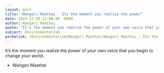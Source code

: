 ```yaml
---
layout: post
title: "Wangari Maathai - Its the moment you realize the power"
date: 2024-12-28 12:00:00 -0000
author: Wangari Maathai
quote: "It’s the moment you realize the power of your own voice that you begin to change your world."
subject: Environmentalism
permalink: /Environmentalism/Wangari Maathai/Wangari Maathai - Its the moment you realize the power
---
```


It’s the moment you realize the power of your own voice that you begin to change your world.

- Wangari Maathai
